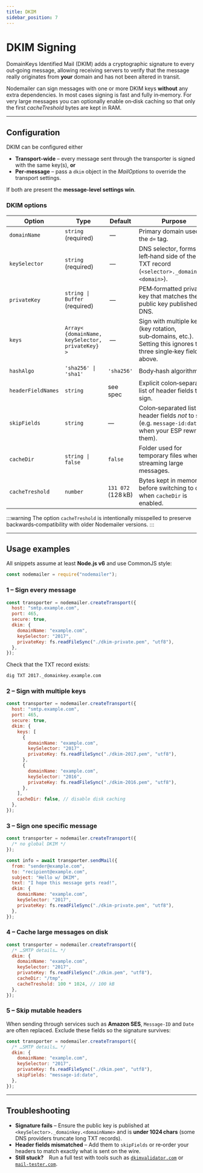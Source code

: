 ```yaml
---
title: DKIM
sidebar_position: 7
---
```


# DKIM Signing

DomainKeys Identified Mail (DKIM) adds a cryptographic signature to every
out‑going message, allowing receiving servers to verify that the message
really originates from **your** domain and has not been altered in transit.

Nodemailer can sign messages with one or more DKIM keys **without** any extra
dependencies. In most cases signing is fast and fully in‑memory. For very large
messages you can optionally enable on‑disk caching so that only the first
_cacheTreshold_ bytes are kept in RAM.

---

## Configuration

DKIM can be configured either

- **Transport‑wide** – every message sent through the transporter is signed
  with the same key(s), **or**
- **Per‑message** – pass a `dkim` object in the _MailOptions_ to override the
  transport settings.

If both are present the **message‑level settings win**.

### DKIM options

| Option             | Type                                             | Default            | Purpose                                                                                                            |
| ------------------ | ------------------------------------------------ | ------------------ | ------------------------------------------------------------------------------------------------------------------ |
| `domainName`       | `string` (required)                              |  —                 | Primary domain used in the `d=` tag.                                                                               |
| `keySelector`      | `string` (required)                              |  —                 | DNS selector, forms the left‑hand side of the TXT record (`<selector>._domainkey.<domain>`).                       |
| `privateKey`       | `string \| Buffer` (required)                    |  —                 | PEM‑formatted private key that matches the public key published in DNS.                                            |
| `keys`             | `Array< {domainName, keySelector, privateKey} >` |  —                 | Sign with multiple keys (key rotation, sub‑domains, etc.). Setting this ignores the three single‑key fields above. |
| `hashAlgo`         | `'sha256' \| 'sha1'`                             | `'sha256'`         | Body‑hash algorithm.                                                                                               |
| `headerFieldNames` | `string`                                         | see spec           | Explicit colon‑separated list of header fields to sign.                                                            |
| `skipFields`       | `string`                                         | —                  | Colon‑separated list of header fields _not_ to sign (e.g. `message-id:date` when your ESP rewrites them).          |
| `cacheDir`         | `string \| false`                                | `false`            | Folder used for temporary files when streaming large messages.                                                     |
| `cacheTreshold`    | `number`                                         | `131 072` (128 kB) | Bytes kept in memory before switching to disk when `cacheDir` is enabled.                                          |

:::warning
The option `cacheTreshold` is intentionally misspelled to preserve backwards‑compatibility with older Nodemailer versions.
:::

---

## Usage examples

All snippets assume at least **Node.js v6** and use CommonJS style:

```javascript
const nodemailer = require("nodemailer");
```

### 1 – Sign every message

```javascript
const transporter = nodemailer.createTransport({
  host: "smtp.example.com",
  port: 465,
  secure: true,
  dkim: {
    domainName: "example.com",
    keySelector: "2017",
    privateKey: fs.readFileSync("./dkim-private.pem", "utf8"),
  },
});
```

Check that the TXT record exists:

```bash
dig TXT 2017._domainkey.example.com
```

### 2 – Sign with **multiple** keys

```javascript
const transporter = nodemailer.createTransport({
  host: "smtp.example.com",
  port: 465,
  secure: true,
  dkim: {
    keys: [
      {
        domainName: "example.com",
        keySelector: "2017",
        privateKey: fs.readFileSync("./dkim-2017.pem", "utf8"),
      },
      {
        domainName: "example.com",
        keySelector: "2016",
        privateKey: fs.readFileSync("./dkim-2016.pem", "utf8"),
      },
    ],
    cacheDir: false, // disable disk caching
  },
});
```

### 3 – Sign **one** specific message

```javascript
const transporter = nodemailer.createTransport({
  /* no global DKIM */
});

const info = await transporter.sendMail({
  from: "sender@example.com",
  to: "recipient@example.com",
  subject: "Hello w/ DKIM",
  text: "I hope this message gets read!",
  dkim: {
    domainName: "example.com",
    keySelector: "2017",
    privateKey: fs.readFileSync("./dkim-private.pem", "utf8"),
  },
});
```

### 4 – Cache large messages on disk

```javascript
const transporter = nodemailer.createTransport({
  /* …SMTP details… */
  dkim: {
    domainName: "example.com",
    keySelector: "2017",
    privateKey: fs.readFileSync("./dkim.pem", "utf8"),
    cacheDir: "/tmp",
    cacheTreshold: 100 * 1024, // 100 kB
  },
});
```

### 5 – Skip mutable headers

When sending through services such as **Amazon SES**, `Message‑ID`
and `Date` are often replaced. Exclude these fields so the signature
survives:

```javascript
const transporter = nodemailer.createTransport({
  /* …SMTP details… */
  dkim: {
    domainName: "example.com",
    keySelector: "2017",
    privateKey: fs.readFileSync("./dkim.pem", "utf8"),
    skipFields: "message-id:date",
  },
});
```

---

## Troubleshooting

- **Signature fails** – Ensure the public key is published at
  `<keySelector>._domainkey.<domainName>` and is **under 1024 chars**
  (some DNS providers truncate long TXT records).
- **Header fields mismatched** – Add them to `skipFields` or re‑order your
  headers to match exactly what is sent on the wire.
- **Still stuck?** Run a full test with tools such as
  [`dkimvalidator.com`](https://dkimvalidator.com) or
  [`mail-tester.com`](https://www.mail-tester.com).
